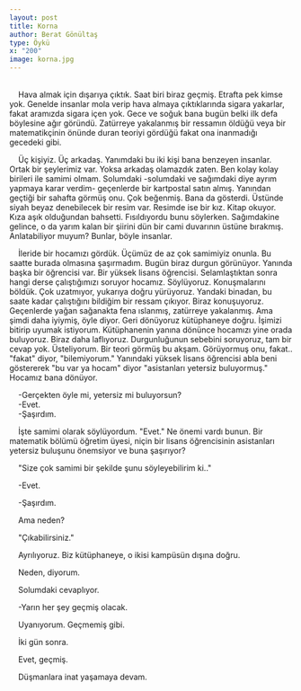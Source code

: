```yaml
---
layout: post
title: Korna
author: Berat Gönültaş
type: Öykü
x: "200"
image: korna.jpg
---
```

<br/>
&nbsp;&nbsp;&nbsp;&nbsp;Hava almak için dışarıya çıktık. Saat biri biraz geçmiş. Etrafta pek kimse yok. Genelde insanlar mola verip hava almaya çıktıklarında sigara yakarlar, fakat aramızda sigara içen yok. Gece ve soğuk bana bugün belki ilk defa böylesine ağır göründü. Zatürreye yakalanmış bir ressamın öldüğü veya bir matematikçinin önünde duran teoriyi gördüğü fakat ona inanmadığı gecedeki gibi.

&nbsp;&nbsp;&nbsp;&nbsp;Üç kişiyiz. Üç arkadaş. Yanımdaki bu iki kişi bana benzeyen insanlar. Ortak bir şeylerimiz var. Yoksa arkadaş olamazdık zaten. Ben kolay kolay birileri ile samimi olmam. Solumdaki -solumdaki ve sağımdaki diye ayrım yapmaya karar verdim- geçenlerde bir kartpostal satın almış. Yanından geçtiği bir sahafta görmüş onu. Çok beğenmiş. Bana da gösterdi. Üstünde siyah beyaz denebilecek bir resim var. Resimde ise bir kız. Kitap okuyor. Kıza aşık olduğundan bahsetti. Fısıldıyordu bunu söylerken. Sağımdakine gelince, o da yarım kalan bir şiirini dün bir cami duvarının üstüne bırakmış. Anlatabiliyor muyum? Bunlar, böyle insanlar.

&nbsp;&nbsp;&nbsp;&nbsp;İleride bir hocamızı gördük. Üçümüz de az çok samimiyiz onunla. Bu saatte burada olmasına şaşırmadım. Bugün biraz durgun görünüyor. Yanında başka bir öğrencisi var. Bir yüksek lisans öğrencisi. Selamlaştıktan sonra hangi derse çalıştığımızı soruyor hocamız. Söylüyoruz. Konuşmalarını böldük. Çok uzatmıyor, yukarıya doğru yürüyoruz. Yandaki binadan, bu saate kadar çalıştığını bildiğim bir ressam çıkıyor. Biraz konuşuyoruz. Geçenlerde yağan sağanakta fena ıslanmış, zatürreye yakalanmış. Ama şimdi daha iyiymiş, öyle diyor. Geri dönüyoruz kütüphaneye doğru. İşimizi bitirip uyumak istiyorum. Kütüphanenin yanına dönünce hocamızı yine orada buluyoruz. Biraz daha laflıyoruz. Durgunluğunun sebebini soruyoruz, tam bir cevap yok. Üsteliyorum. Bir teori görmüş bu akşam. Görüyormuş onu, fakat.. "fakat" diyor, "bilemiyorum." Yanındaki yüksek lisans öğrencisi abla beni göstererek "bu var ya hocam" diyor "asistanları yetersiz buluyormuş." Hocamız bana dönüyor.

&nbsp;&nbsp;&nbsp;&nbsp;-Gerçekten öyle mi, yetersiz mi buluyorsun?  
&nbsp;&nbsp;&nbsp;&nbsp;-Evet.  
&nbsp;&nbsp;&nbsp;&nbsp;-Şaşırdım.  

&nbsp;&nbsp;&nbsp;&nbsp;İşte samimi olarak söylüyordum. "Evet." Ne önemi vardı bunun. Bir matematik bölümü öğretim üyesi, niçin bir lisans öğrencisinin asistanları yetersiz buluşunu önemsiyor ve buna şaşırıyor?

&nbsp;&nbsp;&nbsp;&nbsp;"Size çok samimi bir şekilde şunu söyleyebilirim ki.."

&nbsp;&nbsp;&nbsp;&nbsp;-Evet.

&nbsp;&nbsp;&nbsp;&nbsp;-Şaşırdım.

&nbsp;&nbsp;&nbsp;&nbsp;Ama neden?

&nbsp;&nbsp;&nbsp;&nbsp;"Çıkabilirsiniz."

&nbsp;&nbsp;&nbsp;&nbsp;Ayrılıyoruz. Biz kütüphaneye, o ikisi kampüsün dışına doğru.

&nbsp;&nbsp;&nbsp;&nbsp;Neden, diyorum.

&nbsp;&nbsp;&nbsp;&nbsp;Solumdaki cevaplıyor.

&nbsp;&nbsp;&nbsp;&nbsp;-Yarın her şey geçmiş olacak.

&nbsp;&nbsp;&nbsp;&nbsp;Uyanıyorum. Geçmemiş gibi.

&nbsp;&nbsp;&nbsp;&nbsp;İki gün sonra.

&nbsp;&nbsp;&nbsp;&nbsp;Evet, geçmiş.

&nbsp;&nbsp;&nbsp;&nbsp;Düşmanlara inat yaşamaya devam.
